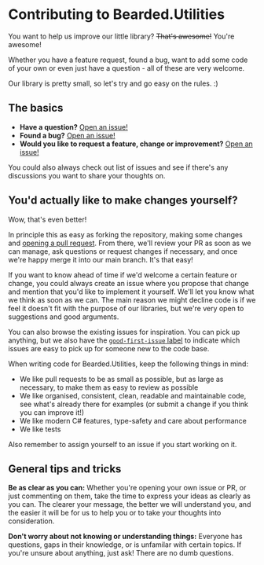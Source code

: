 # Contributing to Bearded.Utilities

You want to help us improve our little library? ~~That's awesome!~~ You're awesome!

Whether you have a feature request, found a bug, want to add some code of your own or even just have a question - all of these are very welcome.

Our library is pretty small, so let's try and go easy on the rules. :)


## The basics

- **Have a question?** [Open an issue!](https://github.com/beardgame/utilities/issues/new/choose)
- **Found a bug?** [Open an issue!](https://github.com/beardgame/utilities/issues/new/choose)
- **Would you like to request a feature, change or improvement?** [Open an issue!](https://github.com/beardgame/utilities/issues/new/choose)

You could also always check out list of issues and see if there's any discussions you want to share your thoughts on.


## You'd actually like to make changes yourself?

Wow, that's even better!

In principle this as easy as forking the repository, making some changes and [opening a pull request](https://github.com/beardgame/utilities/compare). From there, we'll review your PR as soon as we can manage, ask questions or request changes if necessary, and once we're happy merge it into our main branch. It's that easy!

If you want to know ahead of time if we'd welcome a certain feature or change, you could always create an issue where you propose that change and mention that you'd like to implement it yourself. We'll let you know what we think as soon as we can. The main reason we might decline code is if we feel it doesn't fit with the purpose of our libraries, but we're very open to suggestions and good arguments.

You can also browse the existing issues for inspiration. You can pick up anything, but we also have the [`good-first-issue` label](https://github.com/beardgame/utilities/labels/good-first-issue) to indicate which issues are easy to pick up for someone new to the code base.

When writing code for Bearded.Utilities, keep the following things in mind:

- We like pull requests to be as small as possible, but as large as necessary, to make them as easy to review as possible
- We like organised, consistent, clean, readable and maintainable code, see what's already there for examples (or submit a change if you think you can improve it!)
- We like modern C# features, type-safety and care about performance
- We like tests

Also remember to assign yourself to an issue if you start working on it.

## General tips and tricks

**Be as clear as you can:** Whether you're opening your own issue or PR, or just commenting on them, take the time to express your ideas as clearly as you can. The clearer your message, the better we will understand you, and the easier it will be for us to help you or to take your thoughts into consideration.

**Don't worry about not knowing or understanding things:** Everyone has questions, gaps in their knowledge, or is unfamilar with certain topics. If you're unsure about anything, just ask! There are no dumb questions.
